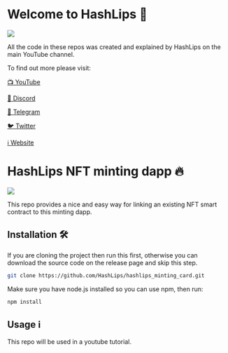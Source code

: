 # Welcome to HashLips 👄

![](https://github.com/HashLips/hashlips_minting_card/blob/main/logo.png)

All the code in these repos was created and explained by HashLips on the main YouTube channel.

To find out more please visit:

[📺 YouTube](https://www.youtube.com/channel/UC1LV4_VQGBJHTJjEWUmy8nA)

[👄 Discord](https://discord.com/invite/qh6MWhMJDN)

[💬 Telegram](https://t.me/hashlipsnft)

[🐦 Twitter](https://twitter.com/hashlipsnft)

[ℹ️ Website](https://hashlips.online/HashLips)

# HashLips NFT minting dapp 🔥

![](https://github.com/HashLips/hashlips_minting_card/blob/main/banner.png)

This repo provides a nice and easy way for linking an existing NFT smart contract to this minting dapp.

## Installation 🛠️

If you are cloning the project then run this first, otherwise you can download the source code on the release page and skip this step.

```sh
git clone https://github.com/HashLips/hashlips_minting_card.git
```

Make sure you have node.js installed so you can use npm, then run:

```sh
npm install
```

## Usage ℹ️

This repo will be used in a youtube tutorial.
